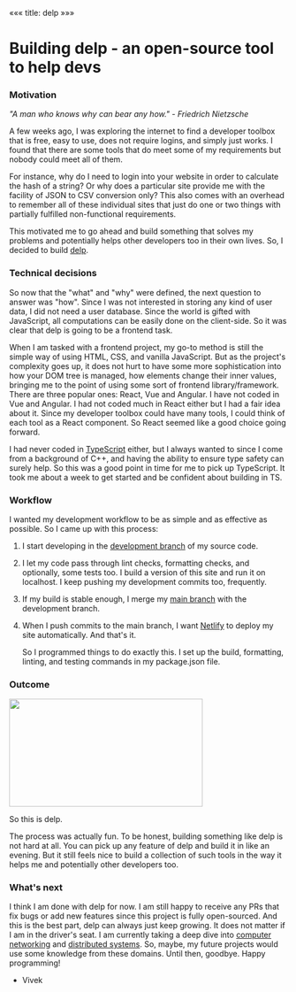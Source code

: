 «««
title: delp
»»»

# Building delp - an open-source tool to help devs

### Motivation

_"A man who knows why can bear any how." - Friedrich Nietzsche_

A few weeks ago, I was exploring the internet to find a developer toolbox that is free, easy to use, does not require logins, and simply just works. I found that there are some tools that do meet some of my requirements but nobody could meet all of them.

For instance, why do I need to login into your website in order to calculate the hash of a string? Or why does a particular site provide me with the facility of JSON to CSV conversion only? This also comes with an overhead to remember all of these individual sites that just do one or two things with partially fulfilled non-functional requirements.

This motivated me to go ahead and build something that solves my problems and potentially helps other developers too in their own lives. So, I decided to build [delp](https://github.com/viveknathani/delp).

### Technical decisions

So now that the "what" and "why" were defined, the next question to answer was "how". Since I was not interested in storing any kind of user data, I did not need a user database. Since the world is gifted with JavaScript, all computations can be easily done on the client-side. So it was clear that delp is going to be a frontend task.

When I am tasked with a frontend project, my go-to method is still the simple way of using HTML, CSS, and vanilla JavaScript. But as the project's complexity goes up, it does not hurt to have some more sophistication into how your DOM tree is managed, how elements change their inner values, bringing me to the point of using some sort of frontend library/framework. There are three popular ones: React, Vue and Angular. I have not coded in Vue and Angular. I had not coded much in React either but I had a fair idea about it. Since my developer toolbox could have many tools, I could think of each tool as a React component. So React seemed like a good choice going forward.

I had never coded in [TypeScript](https://www.typescriptlang.org/) either, but I always wanted to since I come from a background of C++, and having the ability to ensure type safety can surely help. So this was a good point in time for me to pick up TypeScript. It took me about a week to get started and be confident about building in TS.

### Workflow

I wanted my development workflow to be as simple and as effective as possible. So I came up with this process:

1. I start developing in the [development branch](https://github.com/viveknathani/delp/tree/dev) of my source code.

2. I let my code pass through lint checks, formatting checks, and optionally, some tests too. I build a version of this site and run it on localhost. I keep pushing my development commits too, frequently.

3. If my build is stable enough, I merge my [main branch](https://github.com/viveknathani/delp/tree/main) with the development branch.

4. When I push commits to the main branch, I want [Netlify](https://www.netlify.com/) to deploy my site automatically. And that's it.

   So I programmed things to do exactly this. I set up the build, formatting, linting, and testing commands in my package.json file.

### Outcome

<img src="/static/images/delp.PNG" height="194.45px" width="350px">

So this is delp.

The process was actually fun. To be honest, building something like delp is not hard at all. You can pick up any feature of delp and build it in like an evening. But it still feels nice to build a collection of such tools in the way it helps me and potentially other developers too.

### What's next

I think I am done with delp for now. I am still happy to receive any PRs that fix bugs or add new features since this project is fully open-sourced. And this is the best part, delp can always just keep growing. It does not matter if I am in the driver's seat. I am currently taking a deep dive into [computer networking](https://teachyourselfcs.com/#networking) and [distributed systems](https://teachyourselfcs.com/#distributed-systems). So, maybe, my future projects would use some knowledge from these domains. Until then, goodbye. Happy programming!

- Vivek
